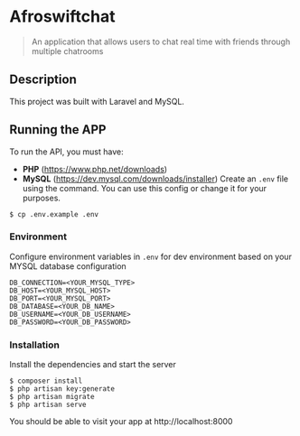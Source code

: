 

# Afroswiftchat
> An application that allows users to chat real time with friends through multiple chatrooms
## Description
This project was built with Laravel and MySQL.

## Running the APP
To run the API, you must have:
- **PHP** (https://www.php.net/downloads)
- **MySQL** (https://dev.mysql.com/downloads/installer)
Create an `.env` file using the command. You can use this config or change it for your purposes.

```console
$ cp .env.example .env
```

### Environment
Configure environment variables in `.env` for dev environment based on your MYSQL database configuration

```  
DB_CONNECTION=<YOUR_MYSQL_TYPE>
DB_HOST=<YOUR_MYSQL_HOST>
DB_PORT=<YOUR_MYSQL_PORT>
DB_DATABASE=<YOUR_DB_NAME>
DB_USERNAME=<YOUR_DB_USERNAME>
DB_PASSWORD=<YOUR_DB_PASSWORD>
```

### Installation
Install the dependencies and start the server

```console
$ composer install
$ php artisan key:generate
$ php artisan migrate
$ php artisan serve
```

You should be able to visit your app at http://localhost:8000

